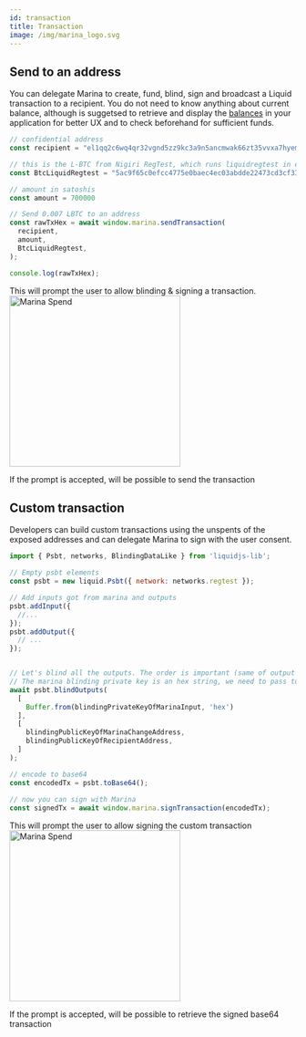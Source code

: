 ```yaml
---
id: transaction
title: Transaction
image: /img/marina_logo.svg
---
```


## Send to an address

You can delegate Marina to create, fund, blind, sign and broadcast a Liquid transaction to a recipient. You do not need to know anything about current balance, although is suggetsed to retrieve and display the [balances](balances.md) in your application for better UX and to check beforehand for sufficient funds.


```js
// confidential address
const recipient = "el1qq2c6wq4qr32vgnd5zz9kc3a9n5ancmwak66zt35vvxa7hyemqw773mtlp8z0mmwm6y5tfcq53qv5y9rfq83kqfwwquxvepy6g"

// this is the L-BTC from Nigiri RegTest, which runs liquidregtest in elements.conf
const BtcLiquidRegtest = "5ac9f65c0efcc4775e0baec4ec03abdde22473cd3cf33c0419ca290e0751b225"

// amount in satoshis
const amount = 700000

// Send 0.007 LBTC to an address
const rawTxHex = await window.marina.sendTransaction(
  recipient,
  amount,
  BtcLiquidRegtest,
);

console.log(rawTxHex);
```

This will prompt the user to allow blinding & signing a transaction.
<img src="/img/marina_spend.png" alt="Marina Spend" width="300"/>

If the prompt is accepted, will be possible to send the transaction



## Custom transaction

Developers can build custom transactions using the unspents of the exposed addresses and can delegate Marina to sign with the user consent.



```js
import { Psbt, networks, BlindingDataLike } from 'liquidjs-lib';

// Empty psbt elements
const psbt = new liquid.Psbt({ network: networks.regtest });

// Add inputs got from marina and outputs 
psbt.addInput({
  //...
});
psbt.addOutput({
  // ...
});


// Let's blind all the outputs. The order is important (same of output and some blinding key)
// The marina blinding private key is an hex string, we need to pass to Buffer.
await psbt.blindOutputs(
  [
    Buffer.from(blindingPrivateKeyOfMarinaInput, 'hex')
  ],
  [
    blindingPublicKeyOfMarinaChangeAddress,
    blindingPublicKeyOfRecipientAddress,
  ]
);

// encode to base64
const encodedTx = psbt.toBase64();
        
// now you can sign with Marina
const signedTx = await window.marina.signTransaction(encodedTx);
```


This will prompt the user to allow signing the custom transaction
<img src="/img/marina_spend.png" alt="Marina Spend" width="300"/>

If the prompt is accepted, will be possible to retrieve the signed base64 transaction



